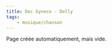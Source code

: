 ```yaml
---
title: Doc Gyneco - Dolly
tags:
    - musique/chanson
---
```


Page créée automatiquement, mais vide.
